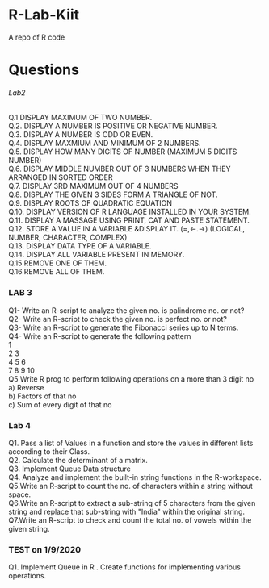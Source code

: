 # R-Lab-Kiit
A repo of R code 
<h1>Questions</h1>	
<p>
<h6>Lab2</h6>
Q.1	DISPLAY MAXIMUM OF TWO NUMBER.<br>
Q.2.	DISPLAY A NUMBER IS POSITIVE OR NEGATIVE NUMBER.<br>
Q.3.	DISPLAY A NUMBER IS ODD OR EVEN.<br>
Q.4.	DISPLAY MAXMIUM AND MINIMUM OF 2 NUMBERS.<br>
Q.5. 	DISPLAY HOW MANY DIGITS OF NUMBER (MAXIMUM 5 DIGITS NUMBER)<br>
Q.6. 	DISPLAY MIDDLE NUMBER OUT OF 3 NUMBERS WHEN THEY ARRANGED IN SORTED ORDER<br>
Q.7.	DISPLAY 3RD MAXIMUM OUT OF 4 NUMBERS<br>
Q.8. 	DISPLAY THE GIVEN 3 SIDES FORM A TRIANGLE OF NOT.<br>
Q.9.	DISPLAY ROOTS OF QUADRATIC EQUATION<br>
Q.10.	DISPLAY VERSION OF R LANGUAGE INSTALLED IN YOUR SYSTEM.<br>
Q.11.	DISPLAY A MASSAGE USING PRINT, CAT AND PASTE STATEMENT.	<br>
Q.12.	STORE A VALUE IN A VARIABLE &DISPLAY IT. (=,<-.->) (LOGICAL, NUMBER, CHARACTER, COMPLEX)<br>
Q.13.	DISPLAY DATA TYPE OF A VARIABLE.<br>
Q.14.	DISPLAY ALL VARIABLE PRESENT IN MEMORY.<br>
Q.15	REMOVE ONE OF THEM.<br>
Q.16.REMOVE ALL OF THEM.<br>


<p>
<h3>LAB 3</h3>
<p>
Q1- Write an R-script to analyze the given no. is palindrome no. or not?<br>
Q2- Write an R-script to check the given no. is perfect no. or not?<br>
Q3- Write an R-script to generate the Fibonacci series up to N terms.<br>
Q4- Write an R-script to generate the following pattern<br>
	1<br>
	2  3<br>
	4  5  6<br>
	7  8  9  10<br>
Q5 Write R prog to perform following operations on a more than 3 digit no<br>
a) Reverse<br>
b) Factors of that no<br>
c) Sum of every digit of that no<br>
<p>
<h3>Lab 4</h3>
<p>
Q1. Pass a list of Values in a function and store the values in different lists according to their Class.<br>
Q2. Calculate the determinant of a matrix.<br>
Q3. Implement Queue Data structure<br>
Q4. Analyze and implement the built-in string functions in the R-workspace.<br>
Q5.Write an R-script to count the no. of characters within a string without space.<br>
Q6.Write an R-script to extract a sub-string of 5 characters from the given string and replace that 	sub-string with "India" within the original string.<br>
Q7.Write an R-script to check and count the total no. of vowels within the given string.<br>
</p>

<h3>TEST on 1/9/2020 </h3>
<p>
Q1. Implement Queue  in R . Create functions for implementing various operations.


</p>